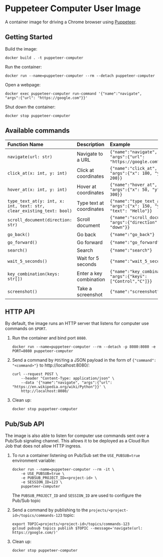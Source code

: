 # Puppeteer Computer User Image

A container image for driving a Chrome browser using [Puppeteer](https://pptr.dev/).

## Getting Started

Build the image:

```
docker build . -t puppeteer-computer
```

Run the container:

```
docker run --name=puppeteer-computer --rm --detach puppeteer-computer
```

Open a webpage:

```
docker exec puppeteer-computer run-command '{"name":"navigate", "args":{"url": "https://google.com"}}'
```

Shut down the container:

```
docker stop puppeteer-computer
```

## Available commands

| Function Name                                 | Description                     | Example                                     |
| :-------------------------------------------- | :------------------------------ | :------------------------------------------ |
| `navigate(url: str)`                          | Navigate to a URL               | `{"name":"navigate", "args":{"url": "https://google.com"}}` |
| `click_at(x: int, y: int)`                    | Click at coordinates            | `{"name":"click_at", "args":{"x": 100, "y": 200}}`                  |
| `hover_at(x: int, y: int)`                    | Hover at coordinates            | `{"name":"hover_at", "args":{"x": 50, "y": 300}}`                   |
| `type_text_at(y: int, x: int, text: str, clear_existing_text: bool)` | Type text at coordinates        | `{"name":"type_text_at", "args":{"x": 150, "y": 75, "text": "Hello"}}` |
| `scroll_document(direction: str)`             | Scroll document                 | `{"name":"scroll_document", "args":{"direction": "down"}}`       |
| `go_back()`                                   | Go back                         | `{"name":"go_back"}`                               |
| `go_forward()`                                | Go forward                      | `{"name":"go_forward"}`                            |
| `search()`                                    | Search                          | `{"name":"search"}`                                |
| `wait_5_seconds()`                            | Wait for 5 seconds              | `{"name":"wait_5_seconds"}`                        |
| `key_combination(keys: str[])`                | Enter a key combination         | `{"name":"key_combination", "args":{"keys": ["Control","C"]}}`  |
| `screenshot()`                                | Take a screenshot               | `{"name":"screenshot"}`                            |

## HTTP API

By default, the image runs an HTTP server that listens for computer use commands on `$PORT`.

1. Run the container and bind port `8080`.

    ```
    docker run --name=puppeteer-computer --rm --detach -p 8080:8080 -e PORT=8080 puppeteer-computer
    ```

2. Send a command by `POST`ing a JSON payload in the form of `{"command": "<command>"}` to http://localhost:8080/:

    ```
    curl --request POST \
        --header "Content-Type: application/json" \
        --data '{"name":"navigate", "args":{"url": "https://en.wikipedia.org/wiki/Python"}}' \
        http://localhost:8080/
    ```


3. Clean up:

    ```
    docker stop puppeteer-computer
    ```

## Pub/Sub API

The image is also able to listen for computer use commands sent over a Pub/Sub signaling channel. This allows it to be deployed as a Cloud Run Job that does not allow HTTP ingress.

1. To run a container listening on Pub/Sub set the `USE_PUBSUB=true` environment variable:

    ```
    docker run --name=puppeteer-computer --rm -it \
        -e USE_PUBSUB=true \
        -e PUBSUB_PROJECT_ID=<project-id> \
        -e SESSION_ID=123 \
        puppeteer-computer
    ```
    
    The `PUBSUB_PROJECT_ID` and `SESSION_ID` are used to configure the Pub/Sub topic

2. Send a command by publishing to the `projects/<project-id>/topics/commands-123` topic:
    
    ```
    export TOPIC=projects/<project-id>/topics/commands-123
    gcloud pubsub topics publish $TOPIC --message='navigate(url: https://google.com/)'
    ```

3. Clean up:

    ```
    docker stop puppeteer-computer
    ```
